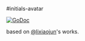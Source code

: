 #initials-avatar

[![GoDoc](https://godoc.org/github.com/holys/initials-avatar/avatar?status.svg)](https://godoc.org/github.com/holys/initials-avatar/avatar)

based on [@lixiaojun](https://github.com/lixiaojun)'s works.


